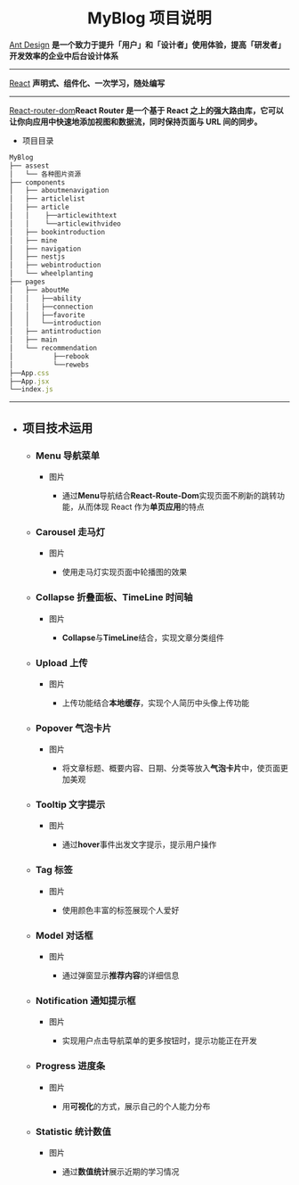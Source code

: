 # <center>MyBlog 项目说明</center>

[Ant Design](https://ant.design) **是一个致力于提升「用户」和「设计者」使用体验，提高「研发者」开发效率的企业中后台设计体系**

---

[React](https://react.docschina.org/) **声明式、组件化、一次学习，随处编写**

---

[React-router-dom](https://reacttraining.com/react-router/)**React Router 是一个基于 React 之上的强大路由库，它可以让你向应用中快速地添加视图和数据流，同时保持页面与 URL 间的同步。**

- 项目目录

```javascript
MyBlog
├── assest
│   └── 各种图片资源
├── components
│   ├── aboutmenavigation
│   ├── articlelist
│   ├── article
│   │    ├──articlewithtext
│   │    └──articlewithvideo
│   ├── bookintroduction
│   ├── mine
│   ├── navigation
│   ├── nestjs
│   ├── webintroduction
│   └── wheelplanting
├── pages
│   ├── aboutMe
│   │   ├──ability
│   │   ├──connection
│   │   ├──favorite
│   │   └──introduction
│   ├── antintroduction
│   ├── main
│   └── recommendation
│          ├──rebook
│          └──rewebs
├──App.css
├──App.jsx
└──index.js
```

---

- ## 项目技术运用

  - ### Menu 导航菜单

    - 图片

      - 通过**Menu**导航结合**React-Route-Dom**实现页面不刷新的跳转功能，从而体现 React 作为**单页应用**的特点

  - ### Carousel 走马灯

    - 图片

      - 使用走马灯实现页面中轮播图的效果

  - ### Collapse 折叠面板、TimeLine 时间轴

    - 图片

      - **Collapse**与**TimeLine**结合，实现文章分类组件

  - ### Upload 上传

    - 图片

      - 上传功能结合**本地缓存**，实现个人简历中头像上传功能

  - ### Popover 气泡卡片

    - 图片

      - 将文章标题、概要内容、日期、分类等放入**气泡卡片**中，使页面更加美观

  - ### Tooltip 文字提示

    - 图片

      - 通过**hover**事件出发文字提示，提示用户操作

  - ### Tag 标签

    - 图片

      - 使用颜色丰富的标签展现个人爱好

  - ### Model 对话框

    - 图片

      - 通过弹窗显示**推荐内容**的详细信息

  - ### Notification 通知提示框

    - 图片

      - 实现用户点击导航菜单的更多按钮时，提示功能正在开发

  - ### Progress 进度条

    - 图片

      - 用**可视化**的方式，展示自己的个人能力分布

  - ### Statistic 统计数值

    - 图片

      - 通过**数值统计**展示近期的学习情况
